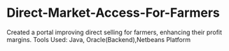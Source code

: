 # Direct-Market-Access-For-Farmers
Created a portal improving direct selling for farmers, enhancing their profit margins.
Tools Used: Java, Oracle(Backend),Netbeans Platform
